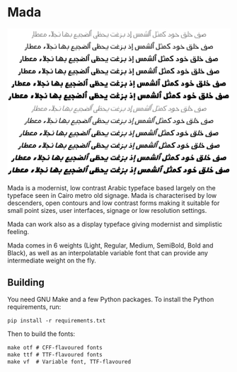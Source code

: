 Mada
====

![Sample](documentation/Mada-Sample.png)

Mada is a modernist, low contrast Arabic typeface based largely on the typeface
seen in Cairo metro old signage.
Mada is characterised by low descenders, open contours and low contrast forms
making it suitable for small point sizes, user interfaces, signage or low
resolution settings.

Mada can work also as a display typeface giving modernist and simplistic feeling.

Mada comes in 6 weights (Light, Regular, Medium, SemiBold, Bold and Black), as
well as an interpolatable variable font that can provide any intermediate
weight on the fly.

Building
--------

You need GNU Make and a few Python packages. To install the Python
requirements, run:

    pip install -r requirements.txt

Then to build the fonts:

    make otf # CFF-flavoured fonts
    make ttf # TTF-flavoured fonts
    make vf  # Variable font, TTF-flavoured
